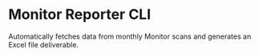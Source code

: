 # Monitor Reporter CLI

Automatically fetches data from monthly Monitor scans and generates an Excel file deliverable.

